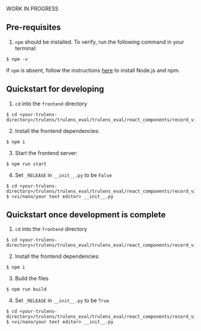 WORK IN PROGRESS


## Pre-requisites

1. `npm` should be installed. To verify, run the following command in your terminal:
```
$ npm -v
```

If `npm` is absent, follow the instructions [here](https://docs.npmjs.com/downloading-and-installing-node-js-and-npm) to install Node.js and npm.


## Quickstart for developing

1. `cd` into the `frontend` directory

```
$ cd <your-trulens-directory>/trulens/trulens_eval/trulens_eval/react_components/record_viewer/frontend
```

2. Install the frontend dependencies:

```
$ npm i
```

3. Start the frontend server:

```
$ npm run start
```

4. Set `_RELEASE` in `__init__.py` to be `False`
```
$ cd <your-trulens-directory>/trulens/trulens_eval/trulens_eval/react_components/record_viewer
$ <vi/nano/your text editor> __init__.py
```

## Quickstart once development is complete

1. `cd` into the `frontend` directory

```
$ cd <your-trulens-directory>/trulens/trulens_eval/trulens_eval/react_components/record_viewer/frontend
```

2. Install the frontend dependencies:

```
$ npm i
```

3. Build the files

```
$ npm run build
```


4. Set `_RELEASE` in `__init__.py` to be `True`
```
$ cd <your-trulens-directory>/trulens/trulens_eval/trulens_eval/react_components/record_viewer
$ <vi/nano/your text editor> __init__.py
```

